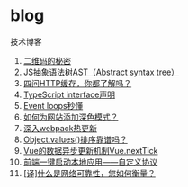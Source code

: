 # blog
技术博客


1. [二维码的秘密](https://github.com/wangmeijian/blog/blob/master/docs/%E4%BA%8C%E7%BB%B4%E7%A0%81%E7%9A%84%E7%A7%98%E5%AF%86.MD)  
2. [JS抽象语法树AST（Abstract syntax tree）](https://github.com/wangmeijian/blog/blob/master/docs/JS%E6%8A%BD%E8%B1%A1%E8%AF%AD%E6%B3%95%E6%A0%91AST%EF%BC%88Abstract%20syntax%20tree%EF%BC%89.md)  
3. [四问HTTP缓存，你都了解吗？](https://github.com/wangmeijian/blog/blob/master/docs/%E5%9B%9B%E9%97%AEHTTP%E7%BC%93%E5%AD%98%EF%BC%8C%E4%BD%A0%E9%83%BD%E4%BA%86%E8%A7%A3%E5%90%97%EF%BC%9F.md)  
4. [TypeScript interface声明](https://github.com/wangmeijian/blog/blob/master/docs/TypeScript%20interface%E5%A3%B0%E6%98%8E.md)  
5. [Event loops秒懂](https://github.com/wangmeijian/blog/blob/master/docs/Event%20loops%E7%A7%92%E6%87%82.md)   
6. [如何为网站添加深色模式？](https://github.com/wangmeijian/blog/blob/master/docs/%E5%A6%82%E4%BD%95%E4%B8%BA%E7%BD%91%E7%AB%99%E6%B7%BB%E5%8A%A0%E6%B7%B1%E8%89%B2%E6%A8%A1%E5%BC%8F%EF%BC%9F.md)  
7. [深入webpack热更新](https://github.com/wangmeijian/blog/blob/master/docs/%E6%B7%B1%E5%85%A5webpack%E7%83%AD%E6%9B%B4%E6%96%B0.md)  
8. [Object.values()排序靠谱吗？](https://github.com/wangmeijian/blog/blob/master/docs/Object.values()%E6%8E%92%E5%BA%8F%E9%9D%A0%E8%B0%B1%E5%90%97.md)  
9. [Vue的数据异步更新机制Vue.nextTick](https://github.com/wangmeijian/blog/blob/master/docs/Vue%E7%9A%84%E6%95%B0%E6%8D%AE%E5%BC%82%E6%AD%A5%E6%9B%B4%E6%96%B0%E6%9C%BA%E5%88%B6Vue.nextTick.md)
10. [前端一键启动本地应用——自定义协议](https://github.com/wangmeijian/blog/blob/master/docs/%E5%89%8D%E7%AB%AF%E4%B8%80%E9%94%AE%E5%90%AF%E5%8A%A8%E6%9C%AC%E5%9C%B0%E5%BA%94%E7%94%A8%E2%80%94%E2%80%94%E8%87%AA%E5%AE%9A%E4%B9%89%E5%8D%8F%E8%AE%AE.md)
11. [[译]什么是网络可靠性，您如何衡量？](https://github.com/wangmeijian/blog/blob/master/docs/11.md)

